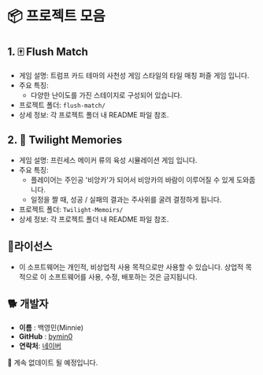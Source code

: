# 📦 프로젝트 모음

## 1. 🀄 Flush Match

- 게임 설명: 트럼프 카드 테마의 사천성 게임 스타일의 타일 매칭 퍼즐 게임 입니다.
- 주요 특징:
  - 다양한 난이도를 가진 스테이지로 구성되어 있습니다.
- 프로젝트 폴더: `flush-match/`
- 상세 정보: 각 프로젝트 폴더 내 README 파일 참조.

## 2. 👸 Twilight Memories

- 게임 설명: 프린세스 메이커 류의 육성 시뮬레이션 게임 입니다.
- 주요 특징:
  - 플레이어는 주인공 '비앙카'가 되어서 비앙카의 바람이 이루어질 수 있게 도와줍니다.
  - 일정을 짤 때, 성공 / 실패의 결과는 주사위를 굴려 결정하게 됩니다.
- 프로젝트 폴더: `Twilight-Memoirs/`
- 상세 정보: 각 프로젝트 폴더 내 README 파일 참조.

## 📌라이선스
- 이 소프트웨어는 개인적, 비상업적 사용 목적으로만 사용할 수 있습니다. 상업적 목적으로 이 소프트웨어를 사용, 수정, 배포하는 것은 금지됩니다.

## 🐕 개발자
-   **이름**  : 백영민(Minnie)
-   **GitHub**  : [bymin0](https://github.com/bymin0)
-   **연락처**:  [네이버](ymbaek0@naver.com)

🌈 계속 없데이트 될 예정입니다.

